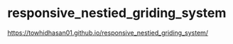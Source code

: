 # responsive_nestied_griding_system
https://towhidhasan01.github.io/responsive_nestied_griding_system/

